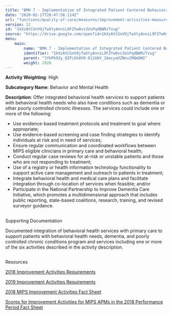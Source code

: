 ```yaml
---
title: "BMH 7 - Implementation of Integrated Patient Centered Behavioral Health Model"
date: "2020-02-27T20:47:56.114Z"
url: "functions/quality-of-care/measures/improvement-activities-measures/2018-improvement-activities/bmh-7-implementation-of-integrated-patient-centered-behavioral-health-model.html"
version: 12
id: "1kXzAtCGnVOjTwXtyAnniL9FZYw0vs3UsPqdBWRzTvug"
source: "https://drive.google.com/open?id=1kXzAtCGnVOjTwXtyAnniL9FZYw0vs3UsPqdBWRzTvug"
menu:
    main:
        name: "BMH 7 - Implementation of Integrated Patient Centered Behavioral Health Model"
        identifier: "1kXzAtCGnVOjTwXtyAnniL9FZYw0vs3UsPqdBWRzTvug"
        parent: "1YbPb92y_0ZPiXk8hR-D11GKV_1AacyaOZNnv2MQmDWI"
        weight: 2920
---
```









**Activity Weighting**: High

**Subcategory Name**: Behavior and Mental Health

**Description**: Offer integrated behavioral health services to support patients with behavioral health needs who also have conditions such as dementia or other poorly controlled chronic illnesses. The services could include one or more of the following:

* Use evidence-based treatment protocols and treatment to goal where appropriate;
* Use evidence-based screening and case finding strategies to identify individuals at risk and in need of services;
* Ensure regular communication and coordinated workflows between MIPS eligible clinicians in primary care and behavioral health;
* Conduct regular case reviews for at-risk or unstable patients and those who are not responding to treatment;
* Use of a registry or health information technology functionality to support active care management and outreach to patients in treatment;
* Integrate behavioral health and medical care plans and facilitate integration through co-location of services when feasible; and/or
* Participate in the National Partnership to Improve Dementia Care Initiative, which promotes a multidimensional approach that includes public reporting, state-based coalitions, research, training, and revised surveyor guidance.







## 

Supporting Documentation

Documented integration of behavioral health services with primary care to support patients with behavioral health needs, dementia, and poorly controlled chronic conditions program and services including one or more of the six activities described in the activity description.







## 

Resources

[2018 Improvement Activities Requirements](https://qpp.cms.gov/mips/improvement-activities?py=2018)

[2019 Improvement Activities Requirements](https://qpp.cms.gov/mips/improvement-activities?py=2019)

[2018 MIPS Improvement Activities Fact Sheet](https://qpp.cms.gov/resource/2018%20MIPS%20Improvement%20Activities%20Fact%20Sheet)

[Scores for Improvement Activities for MIPS APMs in the 2018 Performance Period Fact Sheet](https://qpp.cms.gov/resource/2018%20MIPS%20APMs%20improvement%20Activities%20scores%20fact%20sheet)

